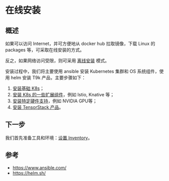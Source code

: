 # 在线安装

## 概述

如果可以访问 Internet，并可方便地从 docker hub 拉取镜像，下载 Linux 的 packages 等，可采取在线安装的方式。

反之，如果网络访问受限，则可采用 [离线安装](../offline/index.md) 模式。

安装过程中，我们将主要使用 ansible 安装 Kubernetes 集群和 OS 系统组件，使用 helm 安装 T9k 产品，主要步骤如下：

1. [安装基础 K8s](./k8s-index.md)；
1. [安装 K8s 的一些扩展组件](./k8s-components/index.md)，例如 Istio, Knative 等；
1. [安装特定硬件支持](./hardware.md)，例如 NVIDIA GPU等；
2. [安装 TensorStack 产品](./products/index.md)。

## 下一步

我们首先准备工具和环境：[设置 Inventory](./prepare-inventory.md)。

## 参考

- <https://www.ansible.com/>
- <https://helm.sh/>
